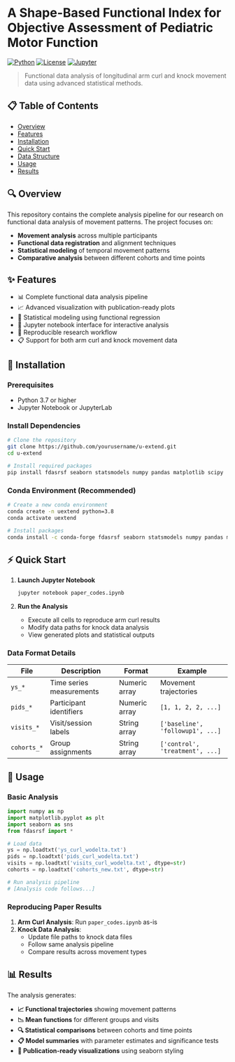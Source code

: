 # A Shape-Based Functional Index for Objective Assessment of Pediatric Motor Function

[![Python](https://img.shields.io/badge/python-3.7+-blue.svg)](https://www.python.org/downloads/)
[![License](https://img.shields.io/badge/license-MIT-green.svg)](LICENSE)
[![Jupyter](https://img.shields.io/badge/jupyter-notebook-orange.svg)](https://jupyter.org/)

> Functional data analysis of longitudinal arm curl and knock movement data using advanced statistical methods.

## 📋 Table of Contents

- [Overview](#overview)
- [Features](#features)
- [Installation](#installation)
- [Quick Start](#quick-start)
- [Data Structure](#data-structure)
- [Usage](#usage)
- [Results](#results)
  
## 🔍 Overview

This repository contains the complete analysis pipeline for our research on functional data analysis of movement patterns. The project focuses on:

- **Movement analysis** across multiple participants
- **Functional data registration** and alignment techniques
- **Statistical modeling** of temporal movement patterns
- **Comparative analysis** between different cohorts and time points

## ✨ Features

- 📊 Complete functional data analysis pipeline
- 📈 Advanced visualization with publication-ready plots  
- 🔬 Statistical modeling using functional regression
- 📱 Jupyter notebook interface for interactive analysis
- 🔄 Reproducible research workflow
- 📋 Support for both arm curl and knock movement data

## 🚀 Installation

### Prerequisites

- Python 3.7 or higher
- Jupyter Notebook or JupyterLab

### Install Dependencies

```bash
# Clone the repository
git clone https://github.com/yourusername/u-extend.git
cd u-extend

# Install required packages
pip install fdasrsf seaborn statsmodels numpy pandas matplotlib scipy
```

### Conda Environment (Recommended)

```bash
# Create a new conda environment
conda create -n uextend python=3.8
conda activate uextend

# Install packages
conda install -c conda-forge fdasrsf seaborn statsmodels numpy pandas matplotlib scipy jupyter
```

## ⚡ Quick Start

1. **Launch Jupyter Notebook**
   ```bash
   jupyter notebook paper_codes.ipynb
   ```

2. **Run the Analysis**
   - Execute all cells to reproduce arm curl results
   - Modify data paths for knock data analysis
   - View generated plots and statistical outputs


### Data Format Details

| File | Description | Format | Example |
|------|-------------|---------|---------|
| `ys_*` | Time series measurements | Numeric array | Movement trajectories |
| `pids_*` | Participant identifiers | Numeric array | `[1, 1, 2, 2, ...]` |
| `visits_*` | Visit/session labels | String array | `['baseline', 'followup1', ...]` |
| `cohorts_*` | Group assignments | String array | `['control', 'treatment', ...]` |

## 📖 Usage

### Basic Analysis

```python
import numpy as np
import matplotlib.pyplot as plt
import seaborn as sns
from fdasrsf import *

# Load data
ys = np.loadtxt('ys_curl_wodelta.txt')
pids = np.loadtxt('pids_curl_wodelta.txt')
visits = np.loadtxt('visits_curl_wodelta.txt', dtype=str)
cohorts = np.loadtxt('cohorts_new.txt', dtype=str)

# Run analysis pipeline
# [Analysis code follows...]
```

### Reproducing Paper Results

1. **Arm Curl Analysis**: Run `paper_codes.ipynb` as-is
2. **Knock Data Analysis**: 
   - Update file paths to knock data files
   - Follow same analysis pipeline
   - Compare results across movement types

## 📊 Results

The analysis generates:

- **📈 Functional trajectories** showing movement patterns
- **📉 Mean functions** for different groups and visits  
- **🔍 Statistical comparisons** between cohorts and time points
- **📋 Model summaries** with parameter estimates and significance tests
- **🎨 Publication-ready visualizations** using seaborn styling

